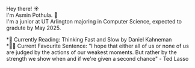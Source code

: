 Hey there! ☀    
I'm Asmin Pothula. 🌻   
I'm a junior at UT Arlington majoring in Computer Science, expected to gradute by May 2025.    

          
  
*📖 Currently Reading: Thinking Fast and Slow by Daniel Kahneman          
*🧚‍♀️ Current Favourite Sentence: "I hope that either all of us or none of us are judged by the actions of our weakest moments. But rather by the strength we show when and if we're given     a second chance" - Ted Lasso

<!--
**AsminPothula/AsminPothula** is a ✨ _special_ ✨ repository because its `README.md` (this file) appears on your GitHub profile.

Here are some ideas to get you started:

- 🔭 I’m currently working on ...
- 🌱 I’m currently learning ...
- 👯 I’m looking to collaborate on ...
- 🤔 I’m looking for help with ...
- 💬 Ask me about ...
- 📫 How to reach me: ...
- 😄 Pronouns: ...
- ⚡ Fun fact: ...
-->
